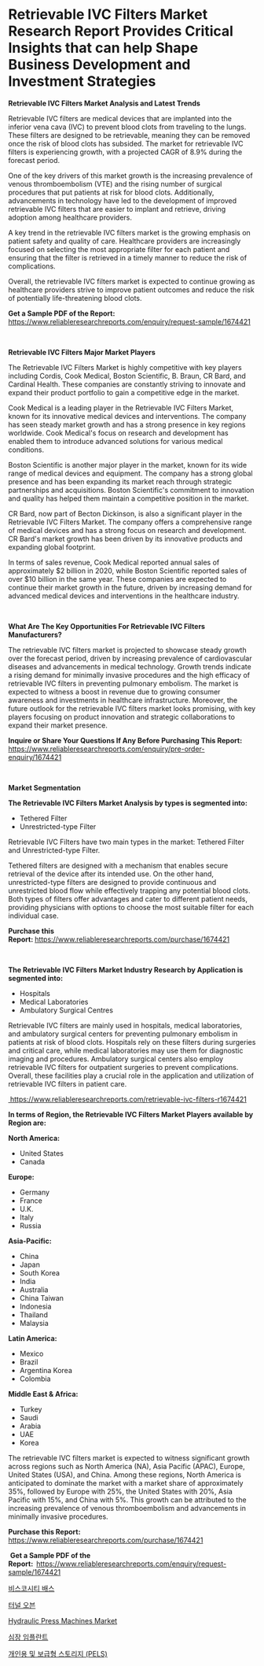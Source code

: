 <p><h1>Retrievable IVC Filters Market Research Report Provides Critical Insights that can help Shape Business Development and Investment Strategies</h1></p><p><strong>Retrievable IVC Filters Market Analysis and Latest Trends</strong></p>
<p><p>Retrievable IVC filters are medical devices that are implanted into the inferior vena cava (IVC) to prevent blood clots from traveling to the lungs. These filters are designed to be retrievable, meaning they can be removed once the risk of blood clots has subsided. The market for retrievable IVC filters is experiencing growth, with a projected CAGR of 8.9% during the forecast period.</p><p>One of the key drivers of this market growth is the increasing prevalence of venous thromboembolism (VTE) and the rising number of surgical procedures that put patients at risk for blood clots. Additionally, advancements in technology have led to the development of improved retrievable IVC filters that are easier to implant and retrieve, driving adoption among healthcare providers.</p><p>A key trend in the retrievable IVC filters market is the growing emphasis on patient safety and quality of care. Healthcare providers are increasingly focused on selecting the most appropriate filter for each patient and ensuring that the filter is retrieved in a timely manner to reduce the risk of complications.</p><p>Overall, the retrievable IVC filters market is expected to continue growing as healthcare providers strive to improve patient outcomes and reduce the risk of potentially life-threatening blood clots.</p></p>
<p><strong>Get a Sample PDF of the Report:&nbsp;</strong> <a href="https://www.reliableresearchreports.com/enquiry/request-sample/1674421">https://www.reliableresearchreports.com/enquiry/request-sample/1674421</a></p>
<p>&nbsp;</p>
<p><strong>Retrievable IVC Filters Major Market Players</strong></p>
<p><p>The Retrievable IVC Filters Market is highly competitive with key players including Cordis, Cook Medical, Boston Scientific, B. Braun, CR Bard, and Cardinal Health. These companies are constantly striving to innovate and expand their product portfolio to gain a competitive edge in the market.</p><p>Cook Medical is a leading player in the Retrievable IVC Filters Market, known for its innovative medical devices and interventions. The company has seen steady market growth and has a strong presence in key regions worldwide. Cook Medical's focus on research and development has enabled them to introduce advanced solutions for various medical conditions.</p><p>Boston Scientific is another major player in the market, known for its wide range of medical devices and equipment. The company has a strong global presence and has been expanding its market reach through strategic partnerships and acquisitions. Boston Scientific's commitment to innovation and quality has helped them maintain a competitive position in the market.</p><p>CR Bard, now part of Becton Dickinson, is also a significant player in the Retrievable IVC Filters Market. The company offers a comprehensive range of medical devices and has a strong focus on research and development. CR Bard's market growth has been driven by its innovative products and expanding global footprint.</p><p>In terms of sales revenue, Cook Medical reported annual sales of approximately $2 billion in 2020, while Boston Scientific reported sales of over $10 billion in the same year. These companies are expected to continue their market growth in the future, driven by increasing demand for advanced medical devices and interventions in the healthcare industry.</p></p>
<p>&nbsp;</p>
<p><strong>What Are The Key Opportunities For Retrievable IVC Filters Manufacturers?</strong></p>
<p><p>The retrievable IVC filters market is projected to showcase steady growth over the forecast period, driven by increasing prevalence of cardiovascular diseases and advancements in medical technology. Growth trends indicate a rising demand for minimally invasive procedures and the high efficacy of retrievable IVC filters in preventing pulmonary embolism. The market is expected to witness a boost in revenue due to growing consumer awareness and investments in healthcare infrastructure. Moreover, the future outlook for the retrievable IVC filters market looks promising, with key players focusing on product innovation and strategic collaborations to expand their market presence.</p></p>
<p><strong>Inquire or Share Your Questions If Any Before Purchasing This Report:</strong> <a href="https://www.reliableresearchreports.com/enquiry/pre-order-enquiry/1674421">https://www.reliableresearchreports.com/enquiry/pre-order-enquiry/1674421</a></p>
<p>&nbsp;</p>
<p><strong>Market Segmentation</strong></p>
<p><strong>The Retrievable IVC Filters Market Analysis by types is segmented into:</strong></p>
<p><ul><li>Tethered Filter</li><li>Unrestricted-type Filter</li></ul></p>
<p><p>Retrievable IVC Filters have two main types in the market: Tethered Filter and Unrestricted-type Filter. </p><p>Tethered filters are designed with a mechanism that enables secure retrieval of the device after its intended use. On the other hand, unrestricted-type filters are designed to provide continuous and unrestricted blood flow while effectively trapping any potential blood clots. Both types of filters offer advantages and cater to different patient needs, providing physicians with options to choose the most suitable filter for each individual case.</p></p>
<p><strong>Purchase this Report:&nbsp;</strong><a href="https://www.reliableresearchreports.com/purchase/1674421">https://www.reliableresearchreports.com/purchase/1674421</a></p>
<p>&nbsp;</p>
<p><strong>The Retrievable IVC Filters Market Industry Research by Application is segmented into:</strong></p>
<p><ul><li>Hospitals</li><li>Medical Laboratories</li><li>Ambulatory Surgical Centres</li></ul></p>
<p><p>Retrievable IVC filters are mainly used in hospitals, medical laboratories, and ambulatory surgical centers for preventing pulmonary embolism in patients at risk of blood clots. Hospitals rely on these filters during surgeries and critical care, while medical laboratories may use them for diagnostic imaging and procedures. Ambulatory surgical centers also employ retrievable IVC filters for outpatient surgeries to prevent complications. Overall, these facilities play a crucial role in the application and utilization of retrievable IVC filters in patient care.</p></p>
<p><a href="https://www.reliableresearchreports.com/retrievable-ivc-filters-r1674421">&nbsp;https://www.reliableresearchreports.com/retrievable-ivc-filters-r1674421</a></p>
<p><strong>In terms of Region, the Retrievable IVC Filters Market Players available by Region are:</strong></p>
<p>
    <p> <strong> North America: </strong>
        <ul>
            <li>United States</li>
            <li>Canada</li>
        </ul>
        </p> 
    <p> <strong> Europe: </strong>
        <ul>
            <li>Germany</li>
            <li>France</li>
            <li>U.K.</li>
            <li>Italy</li>
            <li>Russia</li>
        </ul>
        </p> 
    <p> <strong> Asia-Pacific: </strong>
        <ul>
            <li>China</li>
            <li>Japan</li>
            <li>South Korea</li>
            <li>India</li>
            <li>Australia</li>
            <li>China Taiwan</li>
            <li>Indonesia</li>
            <li>Thailand</li>
            <li>Malaysia</li>
        </ul>
        </p> 
    <p> <strong> Latin America: </strong>
        <ul>
            <li>Mexico</li>
            <li>Brazil</li>
            <li>Argentina Korea</li>
            <li>Colombia</li>
        </ul>
        </p> 
    <p> <strong> Middle East & Africa: </strong>
        <ul>
            <li>Turkey</li>
            <li>Saudi</li>
            <li>Arabia</li>
            <li>UAE</li>
            <li>Korea</li>
        </ul>
    </p>
    </p>
<p><p>The retrievable IVC filters market is expected to witness significant growth across regions such as North America (NA), Asia Pacific (APAC), Europe, United States (USA), and China. Among these regions, North America is anticipated to dominate the market with a market share of approximately 35%, followed by Europe with 25%, the United States with 20%, Asia Pacific with 15%, and China with 5%. This growth can be attributed to the increasing prevalence of venous thromboembolism and advancements in minimally invasive procedures.</p></p>
<p><strong>Purchase this Report: </strong><a href="https://www.reliableresearchreports.com/purchase/1674421">https://www.reliableresearchreports.com/purchase/1674421</a></p>
<p>&nbsp;<strong>Get a Sample PDF of the Report:&nbsp;&nbsp;</strong><a href="https://www.reliableresearchreports.com/enquiry/request-sample/1674421">https://www.reliableresearchreports.com/enquiry/request-sample/1674421</a></p>
<p><strong></strong></p>
<p><p><a href="https://github.com/LanceOlsotn8978/Market-Research-Report-List-1/blob/main/319926220518.md">비스코시티 배스</a></p><p><a href="https://github.com/Madalyell456456/Market-Research-Report-List-1/blob/main/983543620517.md">터널 오븐</a></p><p><a href="https://github.com/nicoletavirag/Market-Research-Report-List-2/blob/main/hydraulic-press-machines-market.md">Hydraulic Press Machines Market</a></p><p><a href="https://medium.com/@ethawolf/%EC%8B%AC%EC%9E%A5-%EC%9D%B4%EC%8B%9D-%EC%8B%9C%EC%9E%A5-%EC%9C%A0%ED%98%95-%EC%9D%91%EC%9A%A9-%EB%B0%8F-%EC%A7%80%EB%A6%AC%EC%97%90-%EB%8C%80%ED%95%9C-%ED%8F%AC%EA%B4%84%EC%A0%81%EC%9D%B8-%ED%8F%89%EA%B0%80-aea6f2ff9a51">심장 임플란트</a></p><p><a href="https://medium.com/@frankfurter67567/%EA%B0%9C%EC%9D%B8-%EB%B0%8F-%EC%97%94%ED%8A%B8%EB%A6%AC-%EB%A0%88%EB%B2%A8-%EC%A0%80%EC%9E%A5-%EB%A7%A4%EC%B2%B4-pels-%EC%8B%9C%EC%9E%A5%EC%9D%80-%EC%8B%9C%EC%9E%A5-%EC%A0%90%EC%9C%A0%EC%9C%A8-%ED%81%AC%EA%B8%B0-%EB%B0%8F-2031%EB%85%84%EA%B9%8C%EC%A7%80%EC%9D%98-%EC%98%88%EC%83%81-%EC%88%98%EC%9D%B5%EC%97%90-%EC%B4%88%EC%A0%90%EC%9D%84-%EB%A7%9E%EC%B6%94%EA%B3%A0-%EC%9E%88%EC%8A%B5%EB%8B%88%EB%8B%A4-46e9f350aeb0">개인용 및 보급형 스토리지 (PELS)</a></p></p>